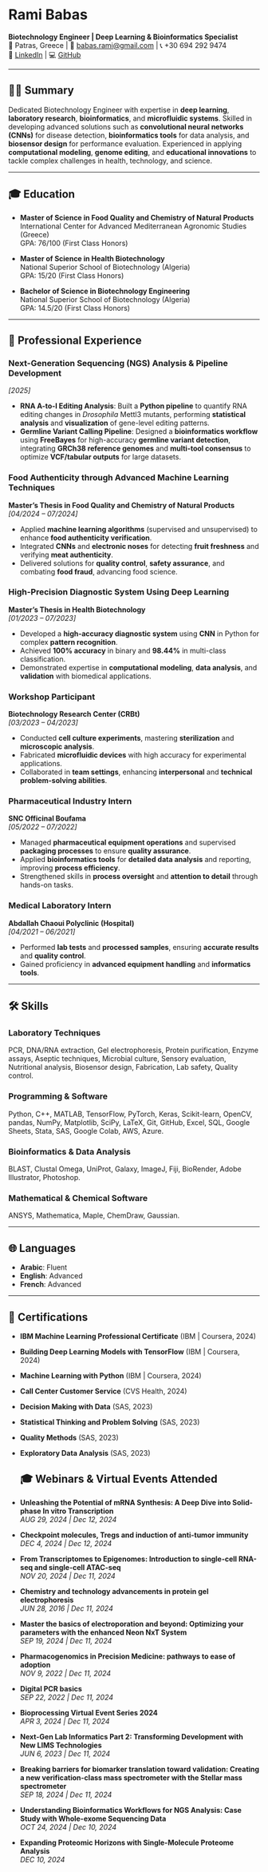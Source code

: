 # Rami Babas  
**Biotechnology Engineer | Deep Learning & Bioinformatics Specialist**  
📍 Patras, Greece | 📧 babas.rami@gmail.com | 📞 +30 694 292 9474  
🔗 [LinkedIn](https://linkedin.com/in/ramibabas) | 💻 [GitHub](https://babasrami.github.io/portfolio/)  

---

## 👨‍🔬 Summary  
Dedicated Biotechnology Engineer with expertise in **deep learning**, **laboratory research**, **bioinformatics**, and **microfluidic systems**. Skilled in developing advanced solutions such as **convolutional neural networks (CNNs)** for disease detection, **bioinformatics tools** for data analysis, and **biosensor design** for performance evaluation. Experienced in applying **computational modeling**, **genome editing**, and **educational innovations** to tackle complex challenges in health, technology, and science.  

---

## 🎓 Education  
- **Master of Science in Food Quality and Chemistry of Natural Products**  
  International Center for Advanced Mediterranean Agronomic Studies (Greece)  
  GPA: 76/100 (First Class Honors)  

- **Master of Science in Health Biotechnology**  
  National Superior School of Biotechnology (Algeria)  
  GPA: 15/20 (First Class Honors)  

- **Bachelor of Science in Biotechnology Engineering**  
  National Superior School of Biotechnology (Algeria)  
  GPA: 14.5/20 (First Class Honors)  

---

## 💼 Professional Experience  

### **Next-Generation Sequencing (NGS) Analysis & Pipeline Development**  
*[2025]*  
- **RNA A-to-I Editing Analysis**: Built a **Python pipeline** to quantify RNA editing changes in *Drosophila* Mettl3 mutants, performing **statistical analysis** and **visualization** of gene-level editing patterns.  
- **Germline Variant Calling Pipeline**: Designed a **bioinformatics workflow** using **FreeBayes** for high-accuracy **germline variant detection**, integrating **GRCh38 reference genomes** and **multi-tool consensus** to optimize **VCF/tabular outputs** for large datasets.  

### **Food Authenticity through Advanced Machine Learning Techniques**  
**Master’s Thesis in Food Quality and Chemistry of Natural Products**  
*[04/2024 – 07/2024]*  
- Applied **machine learning algorithms** (supervised and unsupervised) to enhance **food authenticity verification**.  
- Integrated **CNNs** and **electronic noses** for detecting **fruit freshness** and verifying **meat authenticity**.  
- Delivered solutions for **quality control**, **safety assurance**, and combating **food fraud**, advancing food science.  

### **High-Precision Diagnostic System Using Deep Learning**  
**Master’s Thesis in Health Biotechnology**  
*[01/2023 – 07/2023]*  
- Developed a **high-accuracy diagnostic system** using **CNN** in Python for complex **pattern recognition**.  
- Achieved **100% accuracy** in binary and **98.44%** in multi-class classification.  
- Demonstrated expertise in **computational modeling**, **data analysis**, and **validation** with biomedical applications.  

### **Workshop Participant**  
**Biotechnology Research Center (CRBt)**  
*[03/2023 – 04/2023]*  
- Conducted **cell culture experiments**, mastering **sterilization** and **microscopic analysis**.  
- Fabricated **microfluidic devices** with high accuracy for experimental applications.  
- Collaborated in **team settings**, enhancing **interpersonal** and **technical problem-solving abilities**.  

### **Pharmaceutical Industry Intern**  
**SNC Officinal Boufama**  
*[05/2022 – 07/2022]*  
- Managed **pharmaceutical equipment operations** and supervised **packaging processes** to ensure **quality assurance**.  
- Applied **bioinformatics tools** for **detailed data analysis** and reporting, improving **process efficiency**.  
- Strengthened skills in **process oversight** and **attention to detail** through hands-on tasks.  

### **Medical Laboratory Intern**  
**Abdallah Chaoui Polyclinic (Hospital)**  
*[04/2021 – 06/2021]*  
- Performed **lab tests** and **processed samples**, ensuring **accurate results** and **quality control**.  
- Gained proficiency in **advanced equipment handling** and **informatics tools**.

---

## 🛠️ Skills  

### **Laboratory Techniques**  
PCR, DNA/RNA extraction, Gel electrophoresis, Protein purification, Enzyme assays, Aseptic techniques, Microbial culture, Sensory evaluation, Nutritional analysis, Biosensor design, Fabrication, Lab safety, Quality control.  

### **Programming & Software**  
Python, C++, MATLAB, TensorFlow, PyTorch, Keras, Scikit-learn, OpenCV, pandas, NumPy, Matplotlib, SciPy, LaTeX, Git, GitHub, Excel, SQL, Google Sheets, Stata, SAS, Google Colab, AWS, Azure.  

### **Bioinformatics & Data Analysis**  
BLAST, Clustal Omega, UniProt, Galaxy, ImageJ, Fiji, BioRender, Adobe Illustrator, Photoshop.  

### **Mathematical & Chemical Software**  
ANSYS, Mathematica, Maple, ChemDraw, Gaussian.  

---

## 🌐 Languages  
- **Arabic**: Fluent  
- **English**: Advanced  
- **French**: Advanced

---

## 📜 Certifications  
- **IBM Machine Learning Professional Certificate** (IBM | Coursera, 2024)  
- **Building Deep Learning Models with TensorFlow** (IBM | Coursera, 2024)  
- **Machine Learning with Python** (IBM | Coursera, 2024)  
- **Call Center Customer Service** (CVS Health, 2024)  
- **Decision Making with Data** (SAS, 2023)  
- **Statistical Thinking and Problem Solving** (SAS, 2023)  
- **Quality Methods** (SAS, 2023)  
- **Exploratory Data Analysis** (SAS, 2023)

  ## 🎓 Webinars & Virtual Events Attended  

- **Unleashing the Potential of mRNA Synthesis: A Deep Dive into Solid-phase In vitro Transcription**  
  *AUG 29, 2024 | Dec 12, 2024*  

- **Checkpoint molecules, Tregs and induction of anti-tumor immunity**  
  *DEC 4, 2024 | Dec 12, 2024*  

- **From Transcriptomes to Epigenomes: Introduction to single-cell RNA-seq and single-cell ATAC-seq**  
  *NOV 20, 2024 | Dec 11, 2024*  

- **Chemistry and technology advancements in protein gel electrophoresis**  
  *JUN 28, 2016 | Dec 11, 2024*  

- **Master the basics of electroporation and beyond: Optimizing your parameters with the enhanced Neon NxT System**  
  *SEP 19, 2024 | Dec 11, 2024*  

- **Pharmacogenomics in Precision Medicine: pathways to ease of adoption**  
  *NOV 9, 2022 | Dec 11, 2024*  

- **Digital PCR basics**  
  *SEP 22, 2022 | Dec 11, 2024*  

- **Bioprocessing Virtual Event Series 2024**  
  *APR 3, 2024 | Dec 11, 2024*  

- **Next-Gen Lab Informatics Part 2: Transforming Development with New LIMS Technologies**  
  *JUN 6, 2023 | Dec 11, 2024*  

- **Breaking barriers for biomarker translation toward validation: Creating a new verification-class mass spectrometer with the Stellar mass spectrometer**  
  *SEP 18, 2024 | Dec 11, 2024*  

- **Understanding Bioinformatics Workflows for NGS Analysis: Case Study with Whole-exome Sequencing Data**  
  *OCT 24, 2024 | Dec 10, 2024*  

- **Expanding Proteomic Horizons with Single-Molecule Proteome Analysis**  
  *DEC 10, 2024*  
